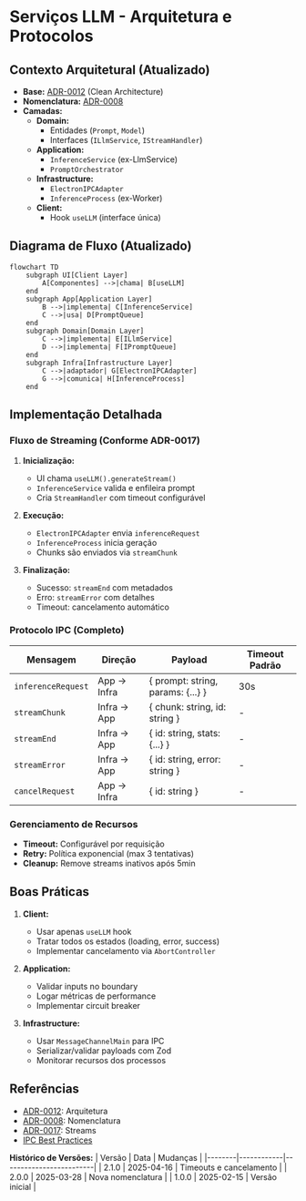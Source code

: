 # Serviços LLM - Arquitetura e Protocolos

## Contexto Arquitetural (Atualizado)
- **Base:** [ADR-0012](../adr/ADR-0012-Clean-Architecture-LLM.md) (Clean Architecture)
- **Nomenclatura:** [ADR-0008](../adr/ADR-0008-Nomenclatura-Servicos-LLM.md)
- **Camadas:**
  - **Domain:**
    - Entidades (`Prompt`, `Model`)
    - Interfaces (`ILlmService`, `IStreamHandler`)
  - **Application:**
    - `InferenceService` (ex-LlmService)
    - `PromptOrchestrator`
  - **Infrastructure:**
    - `ElectronIPCAdapter`
    - `InferenceProcess` (ex-Worker)
  - **Client:**
    - Hook `useLLM` (interface única)

## Diagrama de Fluxo (Atualizado)
```mermaid
flowchart TD
    subgraph UI[Client Layer]
        A[Componentes] -->|chama| B[useLLM]
    end
    subgraph App[Application Layer]
        B -->|implementa| C[InferenceService]
        C -->|usa| D[PromptQueue]
    end
    subgraph Domain[Domain Layer]
        C -->|implementa| E[ILlmService]
        D -->|implementa| F[IPromptQueue]
    end
    subgraph Infra[Infrastructure Layer]
        C -->|adaptador| G[ElectronIPCAdapter]
        G -->|comunica| H[InferenceProcess]
    end
```

## Implementação Detalhada

### Fluxo de Streaming (Conforme ADR-0017)
1. **Inicialização:**
   - UI chama `useLLM().generateStream()`
   - `InferenceService` valida e enfileira prompt
   - Cria `StreamHandler` com timeout configurável

2. **Execução:**
   - `ElectronIPCAdapter` envia `inferenceRequest`
   - `InferenceProcess` inicia geração
   - Chunks são enviados via `streamChunk`

3. **Finalização:**
   - Sucesso: `streamEnd` com metadados
   - Erro: `streamError` com detalhes
   - Timeout: cancelamento automático

### Protocolo IPC (Completo)
| Mensagem            | Direção            | Payload                          | Timeout Padrão |
|---------------------|--------------------|----------------------------------|----------------|
| `inferenceRequest`  | App → Infra        | { prompt: string, params: {...} }| 30s            |
| `streamChunk`       | Infra → App        | { chunk: string, id: string }    | -              |
| `streamEnd`         | Infra → App        | { id: string, stats: {...} }     | -              |
| `streamError`       | Infra → App        | { id: string, error: string }    | -              |
| `cancelRequest`     | App → Infra        | { id: string }                   | -              |

### Gerenciamento de Recursos
- **Timeout:** Configurável por requisição
- **Retry:** Política exponencial (max 3 tentativas)
- **Cleanup:** Remove streams inativos após 5min

## Boas Práticas

1. **Client:**
   - Usar apenas `useLLM` hook
   - Tratar todos os estados (loading, error, success)
   - Implementar cancelamento via `AbortController`

2. **Application:**
   - Validar inputs no boundary
   - Logar métricas de performance
   - Implementar circuit breaker

3. **Infrastructure:**
   - Usar `MessageChannelMain` para IPC
   - Serializar/validar payloads com Zod
   - Monitorar recursos dos processos

## Referências

- [ADR-0012](../adr/ADR-0012-Clean-Architecture-LLM.md): Arquitetura
- [ADR-0008](../adr/ADR-0008-Nomenclatura-Servicos-LLM.md): Nomenclatura
- [ADR-0017](../adr/ADR-0017-Gerenciamento-Streams-Requisicoes-LlmService.md): Streams
- [IPC Best Practices](https://www.electronjs.org/docs/latest/api/ipc-best-practices)

**Histórico de Versões:**
| Versão | Data       | Mudanças                |
|--------|------------|-------------------------|
| 2.1.0  | 2025-04-16 | Timeouts e cancelamento |
| 2.0.0  | 2025-03-28 | Nova nomenclatura       |
| 1.0.0  | 2025-02-15 | Versão inicial          |
